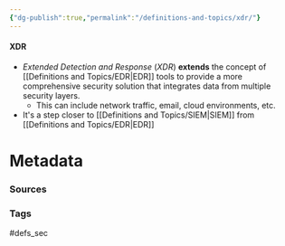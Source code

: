 ```yaml
---
{"dg-publish":true,"permalink":"/definitions-and-topics/xdr/"}
---
```


#### XDR
- *Extended Detection and Response* (*XDR*) **extends** the concept of [[Definitions and Topics/EDR\|EDR]] tools to provide a more comprehensive security solution that integrates data from multiple security layers.
	- This can include network traffic, email, cloud environments, etc.
- It's a step closer to [[Definitions and Topics/SIEM\|SIEM]] from [[Definitions and Topics/EDR\|EDR]]






# Metadata

### Sources


### Tags
#defs_sec 